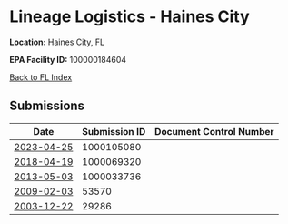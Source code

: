 # Lineage Logistics - Haines City

**Location:** Haines City, FL

**EPA Facility ID:** 100000184604

[Back to FL Index](../../index.md)

## Submissions

| Date | Submission ID | Document Control Number |
|------|--------------|-------------------------|
| [2023-04-25](submissions/1000105080.md) | 1000105080 |  |
| [2018-04-19](submissions/1000069320.md) | 1000069320 |  |
| [2013-05-03](submissions/1000033736.md) | 1000033736 |  |
| [2009-02-03](submissions/53570.md) | 53570 |  |
| [2003-12-22](submissions/29286.md) | 29286 |  |
